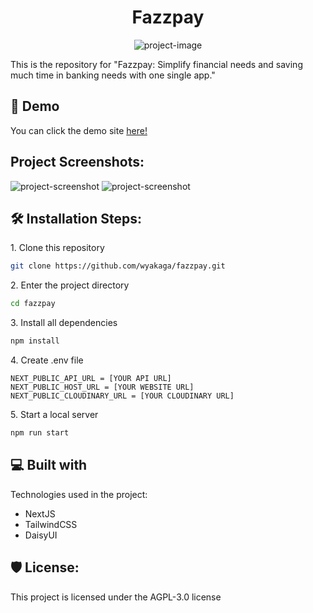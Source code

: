 <h1 id="title" align="center">Fazzpay</h1>

<p align="center"><img src="https://socialify.git.ci/wyakaga/fazzpay/image?description=1&amp;font=Inter&amp;language=1&amp;name=1&amp;owner=1&amp;pattern=Circuit%20Board&amp;theme=Dark" alt="project-image"></p>

<p id="description">This is the repository for "Fazzpay: Simplify financial needs and saving much time in banking needs with one single app."</p>

<h2>🚀 Demo</h2>

You can click the demo site [here!](fazzpay-nine.vercel.app)

<h2>Project Screenshots:</h2>

<img src="https://i.imgur.com/f9UqdCd.png" alt="project-screenshot">

<img src="https://i.imgur.com/IYPNU7i.png" alt="project-screenshot" >


<h2>🛠️ Installation Steps:</h2>

<p>1. Clone this repository</p>

```bash
git clone https://github.com/wyakaga/fazzpay.git
```

<p>2. Enter the project directory</p>

```bash
cd fazzpay
```

<p>3. Install all dependencies</p>

```bash
npm install
```

<p>4. Create .env file</p>

```env
NEXT_PUBLIC_API_URL = [YOUR API URL]
NEXT_PUBLIC_HOST_URL = [YOUR WEBSITE URL]
NEXT_PUBLIC_CLOUDINARY_URL = [YOUR CLOUDINARY URL]
```

<p>5. Start a local server</p>

```bash
npm run start
```



<h2>💻 Built with</h2>

Technologies used in the project:

*   NextJS
*   TailwindCSS
*   DaisyUI

<h2>🛡️ License:</h2>

This project is licensed under the AGPL-3.0 license